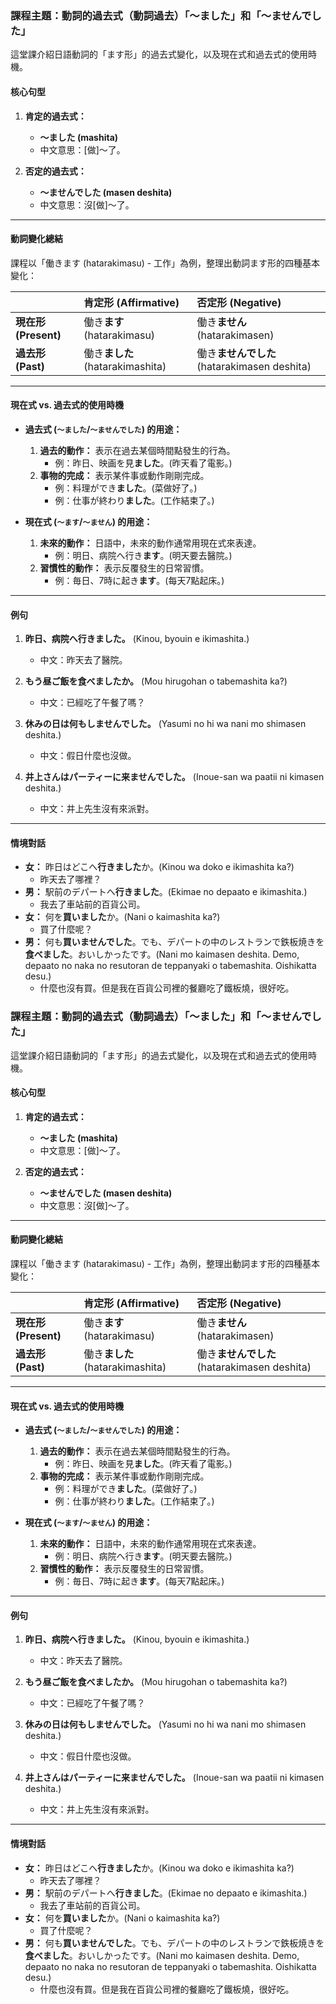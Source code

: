 

### **課程主題：動詞的過去式（動詞過去）「〜ました」和「〜ませんでした」**

這堂課介紹日語動詞的「ます形」的過去式變化，以及現在式和過去式的使用時機。

#### **核心句型**

1.  **肯定的過去式：**
    *   **〜ました (mashita)**
    *   中文意思：[做]～了。

2.  **否定的過去式：**
    *   **〜ませんでした (masen deshita)**
    *   中文意思：沒[做]～了。

---

#### **動詞變化總結**

課程以「働きます (hatarakimasu) - 工作」為例，整理出動詞ます形的四種基本變化：

| | **肯定形 (Affirmative)** | **否定形 (Negative)** |
| :--- | :--- | :--- |
| **現在形 (Present)** | 働き**ます** (hatarakimasu) | 働き**ません** (hatarakimasen) |
| **過去形 (Past)** | 働き**ました** (hatarakimashita) | 働き**ませんでした** (hatarakimasen deshita) |

---

#### **現在式 vs. 過去式的使用時機**

*   **過去式 (`〜ました`/`〜ませんでした`) 的用途：**
    1.  **過去的動作：** 表示在過去某個時間點發生的行為。
        *   例：昨日、映画を見**ました**。(昨天看了電影。)
    2.  **事物的完成：** 表示某件事或動作剛剛完成。
        *   例：料理ができ**ました**。(菜做好了。)
        *   例：仕事が終わり**ました**。(工作結束了。)

*   **現在式 (`〜ます`/`〜ません`) 的用途：**
    1.  **未來的動作：** 日語中，未來的動作通常用現在式來表達。
        *   例：明日、病院へ行き**ます**。(明天要去醫院。)
    2.  **習慣性的動作：** 表示反覆發生的日常習慣。
        *   例：毎日、7時に起き**ます**。(每天7點起床。)

---

#### **例句**

1.  **昨日、病院へ行きました。** (Kinou, byouin e ikimashita.)
    *   中文：昨天去了醫院。

2.  **もう昼ご飯を食べましたか。** (Mou hirugohan o tabemashita ka?)
    *   中文：已經吃了午餐了嗎？

3.  **休みの日は何もしませんでした。** (Yasumi no hi wa nani mo shimasen deshita.)
    *   中文：假日什麼也沒做。

4.  **井上さんはパーティーに来ませんでした。** (Inoue-san wa paatii ni kimasen deshita.)
    *   中文：井上先生沒有來派對。

---

#### **情境對話**

*   **女：** 昨日はどこへ**行きました**か。(Kinou wa doko e ikimashita ka?)
    *   昨天去了哪裡？
*   **男：** 駅前のデパートへ**行きました**。(Ekimae no depaato e ikimashita.)
    *   我去了車站前的百貨公司。
*   **女：** 何を**買いました**か。(Nani o kaimashita ka?)
    *   買了什麼呢？
*   **男：** 何も**買いませんでした**。でも、デパートの中のレストランで鉄板焼きを**食べました**。おいしかったです。(Nani mo kaimasen deshita. Demo, depaato no naka no resutoran de teppanyaki o tabemashita. Oishikatta desu.)
    *   什麼也沒有買。但是我在百貨公司裡的餐廳吃了鐵板燒，很好吃。


### **課程主題：動詞的過去式（動詞過去）「〜ました」和「〜ませんでした」**

這堂課介紹日語動詞的「ます形」的過去式變化，以及現在式和過去式的使用時機。

#### **核心句型**

1.  **肯定的過去式：**
    *   **〜ました (mashita)**
    *   中文意思：[做]～了。

2.  **否定的過去式：**
    *   **〜ませんでした (masen deshita)**
    *   中文意思：沒[做]～了。

---

#### **動詞變化總結**

課程以「働きます (hatarakimasu) - 工作」為例，整理出動詞ます形的四種基本變化：

| | **肯定形 (Affirmative)** | **否定形 (Negative)** |
| :--- | :--- | :--- |
| **現在形 (Present)** | 働き**ます** (hatarakimasu) | 働き**ません** (hatarakimasen) |
| **過去形 (Past)** | 働き**ました** (hatarakimashita) | 働き**ませんでした** (hatarakimasen deshita) |

---

#### **現在式 vs. 過去式的使用時機**

*   **過去式 (`〜ました`/`〜ませんでした`) 的用途：**
    1.  **過去的動作：** 表示在過去某個時間點發生的行為。
        *   例：昨日、映画を見**ました**。(昨天看了電影。)
    2.  **事物的完成：** 表示某件事或動作剛剛完成。
        *   例：料理ができ**ました**。(菜做好了。)
        *   例：仕事が終わり**ました**。(工作結束了。)

*   **現在式 (`〜ます`/`〜ません`) 的用途：**
    1.  **未來的動作：** 日語中，未來的動作通常用現在式來表達。
        *   例：明日、病院へ行き**ます**。(明天要去醫院。)
    2.  **習慣性的動作：** 表示反覆發生的日常習慣。
        *   例：毎日、7時に起き**ます**。(每天7點起床。)

---

#### **例句**

1.  **昨日、病院へ行きました。** (Kinou, byouin e ikimashita.)
    *   中文：昨天去了醫院。

2.  **もう昼ご飯を食べましたか。** (Mou hirugohan o tabemashita ka?)
    *   中文：已經吃了午餐了嗎？

3.  **休みの日は何もしませんでした。** (Yasumi no hi wa nani mo shimasen deshita.)
    *   中文：假日什麼也沒做。

4.  **井上さんはパーティーに来ませんでした。** (Inoue-san wa paatii ni kimasen deshita.)
    *   中文：井上先生沒有來派對。

---

#### **情境對話**

*   **女：** 昨日はどこへ**行きました**か。(Kinou wa doko e ikimashita ka?)
    *   昨天去了哪裡？
*   **男：** 駅前のデパートへ**行きました**。(Ekimae no depaato e ikimashita.)
    *   我去了車站前的百貨公司。
*   **女：** 何を**買いました**か。(Nani o kaimashita ka?)
    *   買了什麼呢？
*   **男：** 何も**買いませんでした**。でも、デパートの中のレストランで鉄板焼きを**食べました**。おいしかったです。(Nani mo kaimasen deshita. Demo, depaato no naka no resutoran de teppanyaki o tabemashita. Oishikatta desu.)
    *   什麼也沒有買。但是我在百貨公司裡的餐廳吃了鐵板燒，很好吃。
